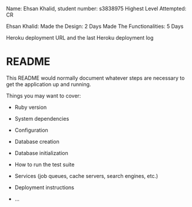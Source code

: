 Name: Ehsan Khalid,  student number: s3838975
Highest Level Attempted: CR

Ehsan Khalid:
Made the Design: 2 Days
Made The Functionalities: 5 Days


Heroku deployment URL and the last Heroku deployment log

# README

This README would normally document whatever steps are necessary to get the
application up and running.

Things you may want to cover:

* Ruby version

* System dependencies

* Configuration

* Database creation

* Database initialization

* How to run the test suite

* Services (job queues, cache servers, search engines, etc.)

* Deployment instructions

* ...
